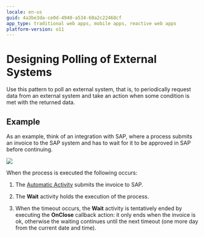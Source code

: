 ```yaml
---
locale: en-us
guid: 4a3be3da-ce0d-4940-a534-60a2c22468cf
app_type: traditional web apps, mobile apps, reactive web apps
platform-version: o11
---
```


# Designing Polling of External Systems

Use this pattern to poll an external system, that is, to periodically request data from an external system and take an action when some condition is met with the returned data.

## Example

As an example, think of an integration with SAP, where a process submits an invoice to the SAP system and has to wait for it to be approved in SAP before continuing.

![](images/polling-external-systems.png)

When the process is executed the following occurs:

1. The [Automatic Activity](<../../../ref/lang/auto/class-automatic-activity.md>) submits the invoice to SAP.

2. The **Wait** activity holds the execution of the process.

3. When the timeout occurs, the **Wait** activity is tentatively ended by executing the **OnClose** callback action: it only ends when the invoice is ok, otherwise the waiting continues until the next timeout (one more day from the current date and time).
